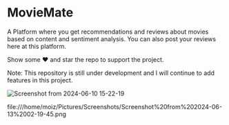 # MovieMate
A Platform where you get recommendations and reviews about movies based on content and sentiment analysis. You can also post your reviews here at this platform.


Show some ❤️ and star the repo to support the project.

Note: This repository is still under development and I will continue to add features in this project.

![Screenshot from 2024-06-10 15-22-19](https://github.com/Mohammad-Moiz/MovieMate-/assets/127727314/730ffe23-f0c1-4d33-b03f-6e8b824539fc)

file:///home/moiz/Pictures/Screenshots/Screenshot%20from%202024-06-13%2002-19-45.png




